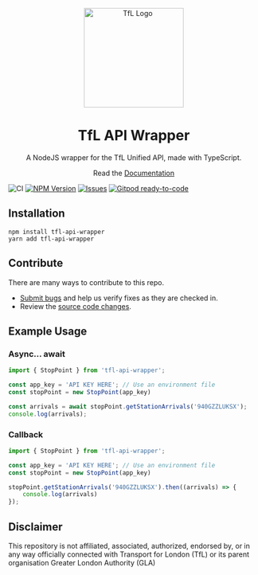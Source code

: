 

<p align="center">
    <img width="200" src="https://blog.tfl.gov.uk/wp-content/uploads/2018/05/cropped-logo_roundel-2.png" alt="TfL Logo">
    <h1 align="center">TfL API Wrapper</h1>
    <p align="center">A NodeJS wrapper for the TfL Unified API, made with TypeScript.</p>
    <p align="center">Read the <a href="https://zackaryh8.github.io/tfl-api-wrapper/">Documentation</a></p>
</p>

![CI](https://img.shields.io/github/actions/workflow/status/zackaryh8/tfl-api-wrapper/main.yml?branch=master)
[![NPM Version](https://img.shields.io/npm/v/tfl-api-wrapper)](https://www.npmjs.com/package/tfl-api-wrapper)
[![Issues](https://img.shields.io/github/issues/ZackaryH8/tfl-api-wrapper)](https://github.com/ZackaryH8/tfl-api-wrapper/issues)
[![Gitpod ready-to-code](https://img.shields.io/badge/Gitpod-ready--to--code-blue?logo=gitpod)](https://gitpod.io/#https://github.com/ZackaryH8/tfl-api-wrapper)


## Installation
```
npm install tfl-api-wrapper
yarn add tfl-api-wrapper
```

## Contribute

There are many ways to contribute to this repo.
* [Submit bugs](https://github.com/ZackaryH8/tfl-api-wrapper/issues) and help us verify fixes as they are checked in.
* Review the [source code changes](https://github.com/ZackaryH8/tfl-api-wrapper/pulls).

## Example Usage

### Async... await

```js
import { StopPoint } from 'tfl-api-wrapper';

const app_key = 'API KEY HERE'; // Use an environment file
const stopPoint = new StopPoint(app_key)

const arrivals = await stopPoint.getStationArrivals('940GZZLUKSX');
console.log(arrivals);
```

### Callback

```js
import { StopPoint } from 'tfl-api-wrapper';

const app_key = 'API KEY HERE'; // Use an environment file
const stopPoint = new StopPoint(app_key)

stopPoint.getStationArrivals('940GZZLUKSX').then((arrivals) => {
    console.log(arrivals)
});
```

## Disclaimer
This repository is not affiliated, associated, authorized, endorsed by, or in any way officially connected with Transport for London (TfL) or its parent organisation Greater London Authority (GLA)
